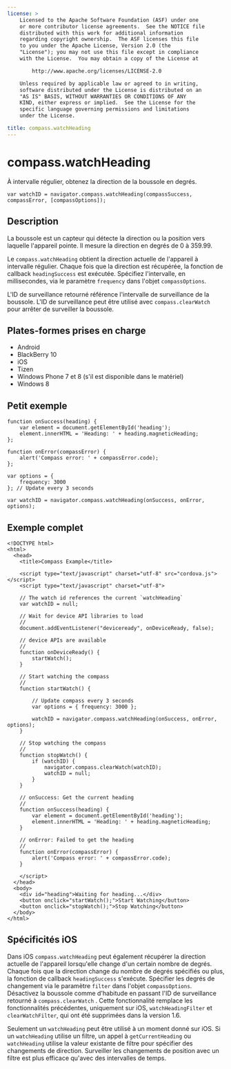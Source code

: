 ```yaml
---
license: >
    Licensed to the Apache Software Foundation (ASF) under one
    or more contributor license agreements.  See the NOTICE file
    distributed with this work for additional information
    regarding copyright ownership.  The ASF licenses this file
    to you under the Apache License, Version 2.0 (the
    "License"); you may not use this file except in compliance
    with the License.  You may obtain a copy of the License at

        http://www.apache.org/licenses/LICENSE-2.0

    Unless required by applicable law or agreed to in writing,
    software distributed under the License is distributed on an
    "AS IS" BASIS, WITHOUT WARRANTIES OR CONDITIONS OF ANY
    KIND, either express or implied.  See the License for the
    specific language governing permissions and limitations
    under the License.

title: compass.watchHeading
---
```


# compass.watchHeading

À intervalle régulier, obtenez la direction de la boussole en degrés.

    var watchID = navigator.compass.watchHeading(compassSuccess, compassError, [compassOptions]);
    

## Description

La boussole est un capteur qui détecte la direction ou la position vers laquelle l'appareil pointe. Il mesure la direction en degrés de 0 à 359.99.

Le `compass.watchHeading` obtient la direction actuelle de l'appareil à intervalle régulier. Chaque fois que la direction est récupérée, la fonction de callback `headingSuccess` est exécutée. Spécifiez l'intervalle, en millisecondes, via le paramètre `frequency` dans l'objet `compassOptions`.

L'ID de surveillance retourné référence l'intervalle de surveillance de la boussole. L'ID de surveillance peut être utilisé avec `compass.clearWatch` pour arrêter de surveiller la boussole.

## Plates-formes prises en charge

*   Android
*   BlackBerry 10
*   iOS
*   Tizen
*   Windows Phone 7 et 8 (s'il est disponible dans le matériel)
*   Windows 8

## Petit exemple

    function onSuccess(heading) {
        var element = document.getElementById('heading');
        element.innerHTML = 'Heading: ' + heading.magneticHeading;
    };
    
    function onError(compassError) {
        alert('Compass error: ' + compassError.code);
    };
    
    var options = {
        frequency: 3000
    }; // Update every 3 seconds
    
    var watchID = navigator.compass.watchHeading(onSuccess, onError, options);
    

## Exemple complet

    <!DOCTYPE html>
    <html>
      <head>
        <title>Compass Example</title>
    
        <script type="text/javascript" charset="utf-8" src="cordova.js"></script>
        <script type="text/javascript" charset="utf-8">
    
        // The watch id references the current `watchHeading`
        var watchID = null;
    
        // Wait for device API libraries to load
        //
        document.addEventListener("deviceready", onDeviceReady, false);
    
        // device APIs are available
        //
        function onDeviceReady() {
            startWatch();
        }
    
        // Start watching the compass
        //
        function startWatch() {
    
            // Update compass every 3 seconds
            var options = { frequency: 3000 };
    
            watchID = navigator.compass.watchHeading(onSuccess, onError, options);
        }
    
        // Stop watching the compass
        //
        function stopWatch() {
            if (watchID) {
                navigator.compass.clearWatch(watchID);
                watchID = null;
            }
        }
    
        // onSuccess: Get the current heading
        //
        function onSuccess(heading) {
            var element = document.getElementById('heading');
            element.innerHTML = 'Heading: ' + heading.magneticHeading;
        }
    
        // onError: Failed to get the heading
        //
        function onError(compassError) {
            alert('Compass error: ' + compassError.code);
        }
    
        </script>
      </head>
      <body>
        <div id="heading">Waiting for heading...</div>
        <button onclick="startWatch();">Start Watching</button>
        <button onclick="stopWatch();">Stop Watching</button>
      </body>
    </html>
    

## Spécificités iOS

Dans iOS `compass.watchHeading` peut également récupérer la direction actuelle de l'appareil lorsqu'elle change d'un certain nombre de degrés. Chaque fois que la direction change du nombre de degrés spécifiés ou plus, la fonction de callback `headingSuccess` s'exécute. Spécifier les degrés de changement via le paramètre `filter` dans l'objet `compassOptions`. Désactivez la boussole comme d'habitude en passant l'ID de surveillance retourné à `compass.clearWatch` . Cette fonctionnalité remplace les fonctionnalités précédentes, uniquement sur iOS, `watchHeadingFilter` et `clearWatchFilter`, qui ont été supprimées dans la version 1.6.

Seulement un `watchHeading` peut être utilisé à un moment donné sur iOS. Si un `watchHeading` utilise un filtre, un appel à `getCurrentHeading` ou `watchHeading` utilise la valeur existante de filtre pour spécifier des changements de direction. Surveiller les changements de position avec un filtre est plus efficace qu'avec des intervalles de temps.